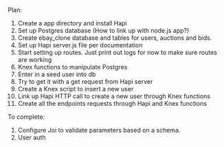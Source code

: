 Plan:

1.  Create a app directory and install Hapi
2.  Set up Postgres database (How to link up with node.js app?)
3.  Create ebay_clone database and tables for users, auctions and bids.
4.  Set up Hapi server.js file per documentation
5.  Start setting up routes. Just print out logs for now to make sure routes are working
6.  Knex functions to manipulate Postgres
7.  Enter in a seed user into db
8.  Try to get it with a get request from Hapi server
9.  Create a Knex script to insert a new user
10. Link up Hapi HTTP call to create a new user through Knex functions
11. Create all the endpoints requests through Hapi and Knex functions

To complete:

1.  Configure Joi to validate parameters based on a schema.
2.  User auth
